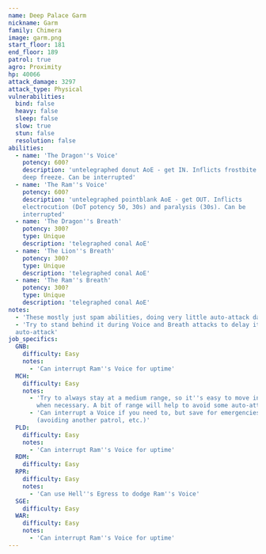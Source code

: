 ```yaml
---
name: Deep Palace Garm
nickname: Garm
family: Chimera
image: garm.png
start_floor: 181
end_floor: 189
patrol: true
agro: Proximity
hp: 40066
attack_damage: 3297
attack_type: Physical
vulnerabilities:
  bind: false
  heavy: false
  sleep: false
  slow: true
  stun: false
  resolution: false
abilities:
  - name: 'The Dragon''s Voice'
    potency: 600?
    description: 'untelegraphed donut AoE - get IN. Inflicts frostbite and
    deep freeze. Can be interrupted'
  - name: 'The Ram''s Voice'
    potency: 600?
    description: 'untelegraphed pointblank AoE - get OUT. Inflicts
    electrocution (DoT potency 50, 30s) and paralysis (30s). Can be
    interrupted'
  - name: 'The Dragon''s Breath'
    potency: 300?
    type: Unique
    description: 'telegraphed conal AoE'
  - name: 'The Lion''s Breath'
    potency: 300?
    type: Unique
    description: 'telegraphed conal AoE'
  - name: 'The Ram''s Breath'
    potency: 300?
    type: Unique
    description: 'telegraphed conal AoE'
notes:
  - 'These mostly just spam abilities, doing very little auto-attack damage'
  - 'Try to stand behind it during Voice and Breath attacks to delay its next
  auto-attack'
job_specifics:
  GNB:
    difficulty: Easy
    notes:
      - 'Can interrupt Ram''s Voice for uptime'
  MCH:
    difficulty: Easy
    notes:
      - 'Try to always stay at a medium range, so it''s easy to move in or out
        when necessary. A bit of range will help to avoid some auto-attacks too'
      - 'Can interrupt a Voice if you need to, but save for emergencies
        (avoiding another patrol, etc.)'
  PLD:
    difficulty: Easy
    notes:
      - 'Can interrupt Ram''s Voice for uptime'
  RDM:
    difficulty: Easy
  RPR:
    difficulty: Easy
    notes:
      - 'Can use Hell''s Egress to dodge Ram''s Voice'
  SGE:
    difficulty: Easy
  WAR:
    difficulty: Easy
    notes:
      - 'Can interrupt Ram''s Voice for uptime'
---
```

